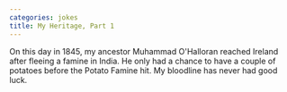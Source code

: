 ```yaml
---
categories: jokes
title: My Heritage, Part 1
---
```


<p>On this day in 1845, my ancestor Muhammad O'Halloran reached Ireland after fleeing a famine in India. He only had a chance to have a couple of potatoes before the Potato Famine hit. My bloodline has never had good luck.</p>